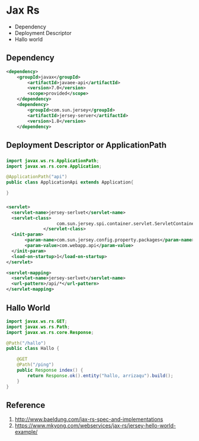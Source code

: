 # Jax Rs 
* Dependency
* Deployment Descriptor
* Hallo world

## Dependency 
```xml
<dependency>
    <groupId>javax</groupId>
	    <artifactId>javaee-api</artifactId>
	    <version>7.0</version>
	    <scope>provided</scope>
	</dependency>
	<dependency>
		<groupId>com.sun.jersey</groupId>
		<artifactId>jersey-server</artifactId>
		<version>1.8</version>
	</dependency>
```

## Deployment Descriptor or ApplicationPath
###
```java
import javax.ws.rs.ApplicationPath;
import javax.ws.rs.core.Application;

@ApplicationPath("api")
public class ApplicationApi extends Application{

}
```

###
```xml
<servlet>
  <servlet-name>jersey-serlvet</servlet-name>
  <servlet-class>
                   com.sun.jersey.spi.container.servlet.ServletContainer
              </servlet-class>
  <init-param>
       <param-name>com.sun.jersey.config.property.packages</param-name>
       <param-value>com.webapp.api</param-value>
  </init-param>
  <load-on-startup>1</load-on-startup>
</servlet>

<servlet-mapping>
  <servlet-name>jersey-serlvet</servlet-name>
  <url-pattern>/api/*</url-pattern>
</servlet-mapping>
```

## Hallo World
```java
import javax.ws.rs.GET;
import javax.ws.rs.Path;
import javax.ws.rs.core.Response;

@Path("/hallo")
public class Hallo {

	@GET
	@Path("/ping")
	public Response index() {
		return Response.ok().entity("hallo, arrizaqu").build();
	}
}
```

## Reference
1. http://www.baeldung.com/jax-rs-spec-and-implementations
2. https://www.mkyong.com/webservices/jax-rs/jersey-hello-world-example/
